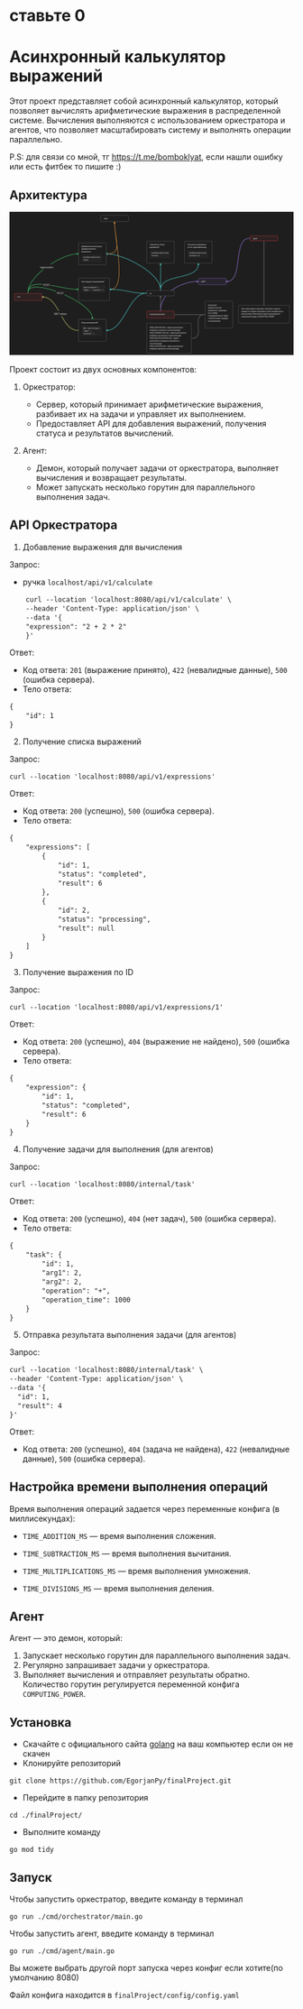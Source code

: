 # ставьте 0
# Асинхронный калькулятор выражений

Этот проект представляет собой асинхронный калькулятор, который позволяет вычислять арифметические выражения в распределенной системе. Вычисления выполняются с использованием оркестратора и агентов, что позволяет масштабировать систему и выполнять операции параллельно.

P.S: для связи со мной, тг <a>https://t.me/bomboklyat</a>, если нашли ошибку или есть фитбек то пишите :)

## Архитектура
![Иллюстрация к проекту](https://github.com/EgorjanPy/finalProject/blob/main/Screenshot_6.png)


Проект состоит из двух основных компонентов:
1. Оркестратор:
    - Сервер, который принимает арифметические выражения, разбивает их на задачи и управляет их выполнением.
    - Предоставляет API для добавления выражений, получения статуса и результатов вычислений.

2. Агент:
    - Демон, который получает задачи от оркестратора, выполняет вычисления и возвращает результаты.
    - Может запускать несколько горутин для параллельного выполнения задач.

## API Оркестратора
1. Добавление выражения для вычисления

Запрос:
- ручка `localhost/api/v1/calculate`
```
    curl --location 'localhost:8080/api/v1/calculate' \
    --header 'Content-Type: application/json' \
    --data '{
    "expression": "2 + 2 * 2"
    }'
```
Ответ:
- Код ответа: `201` (выражение принято), `422` (невалидные данные), `500` (ошибка сервера).<br/>
- Тело ответа:
```
{
    "id": 1
}
```
2. Получение списка выражений

Запрос:
```
curl --location 'localhost:8080/api/v1/expressions'
```
Ответ:
- Код ответа: `200` (успешно), `500` (ошибка сервера).
- Тело ответа:
```
{
    "expressions": [
        {
            "id": 1,
            "status": "completed",
            "result": 6
        },
        {
            "id": 2,
            "status": "processing",
            "result": null
        }
    ]
}
```
3. Получение выражения по ID

Запрос:
```
curl --location 'localhost:8080/api/v1/expressions/1'
```
Ответ:
- Код ответа: `200` (успешно), `404` (выражение не найдено), `500` (ошибка сервера).
- Тело ответа:
```
{
    "expression": {
        "id": 1,
        "status": "completed",
        "result": 6
    }
}
```
4. Получение задачи для выполнения (для агентов)

Запрос:
```
curl --location 'localhost:8080/internal/task'
```
Ответ:
- Код ответа: `200` (успешно), `404` (нет задач), `500` (ошибка сервера).
- Тело ответа:
```
{
    "task": {
        "id": 1,
        "arg1": 2,
        "arg2": 2,
        "operation": "+",
        "operation_time": 1000
    }
}
```
5. Отправка результата выполнения задачи (для агентов)

Запрос:
```
curl --location 'localhost:8080/internal/task' \
--header 'Content-Type: application/json' \
--data '{
  "id": 1,
  "result": 4
}'
```
Ответ:
- Код ответа: `200` (успешно), `404` (задача не найдена), `422` (невалидные данные), `500` (ошибка сервера).

## Настройка времени выполнения операций
Время выполнения операций задается через переменные конфига (в миллисекундах):

- `TIME_ADDITION_MS` — время выполнения сложения.

- `TIME_SUBTRACTION_MS` — время выполнения вычитания.

- `TIME_MULTIPLICATIONS_MS` — время выполнения умножения.

- `TIME_DIVISIONS_MS` — время выполнения деления.
## Агент
Агент — это демон, который:
1. Запускает несколько горутин для параллельного выполнения задач.
2. Регулярно запрашивает задачи у оркестратора.
3. Выполняет вычисления и отправляет результаты обратно.
Количество горутин регулируется переменной конфига `COMPUTING_POWER`.


## Установка
* Скачайте с официального сайта [golang](https://go.dev/dl/) на ваш компьютер если он не скачен
* Клонируйте репозиторий
```
git clone https://github.com/EgorjanPy/finalProject.git
```
* Перейдите в папку репозитория
```
cd ./finalProject/
```
* Выполните команду
```
go mod tidy
```
## Запуск
Чтобы запустить оркестратор, введите команду в терминал
```
go run ./cmd/orchestrator/main.go
```
Чтобы запустить агент, введите команду в терминал
```
go run ./cmd/agent/main.go
```
Вы можете выбрать другой порт запуска через конфиг если хотите(по умолчанию 8080) 

Файл конфига находится в `finalProject/config/config.yaml`
